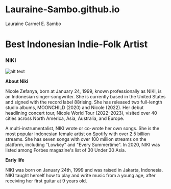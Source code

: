 # Lauraine-Sambo.github.io
Lauraine Carmel E. Sambo
# Best Indonesian Indie-Folk Artist

### NIKI

![alt text](https://github.com/Lauraine-Sambo/Lauraine-Sambo.github.io/assets/150877003/27ffb7b7-67e5-4461-9316-f2da0e155d75)


**About Niki**

Nicole Zefanya, born at January 24, 1999, known professionally as NIKI, is an Indonesian singer-songwriter. She is currently based in the United States and signed with the record label 88rising. She has released two full-length studio albums, MOONCHILD (2020) and Nicole (2022). Her debut headlining concert tour, Nicole World Tour (2022–2023), visited over 40 cities across North America, Asia, Australia, and Europe.

A multi-instrumentalist, NIKI wrote or co-wrote her own songs. She is the most popular Indonesian female artist on Spotify with over 2.5 billion streams. She has seven songs with over 100 million streams on the platform, including "Lowkey" and "Every Summertime". In 2020, NIKI was listed among Forbes magazine's list of 30 Under 30 Asia.

**Early life**

NIKI was born on January 24th, 1999 and was raised in Jakarta, Indonesia. NIKI taught herself how to play and write music from a young age, after receiving her first guitar at 9 years old.

